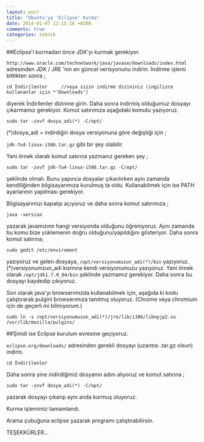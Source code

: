 ```yaml
---
layout: post
title: "Ubuntu'ya 'Eclipse' Kurma"
date: 2014-01-07 12:15:16 +0200
comments: true
categories: teknik
---
```


##Eclipse'i kurmadan önce JDK'yı  kurmak gerekiyor.

`http://www.oracle.com/technetwork/java/javase/downloads/index.html`
adresinden JDK / JRE 'nin en güncel verisyonunu indirin.
İndirme işlemi bittikten sonra ;

```
cd İndirilenler		//veya sizin indirme dizininiz (ingilizce kullananlar için *'Downloads') 
```

<!--more-->

diyerek İndirilenler dizinine girin. Daha sonra indirmiş olduğumuz dosyayı çıkarmamız gerekiyor. Komut satırımıza aşağıdaki komutu yazıyoruz.

```
sudo tar -zxvf dosya_adi(*) -C/opt/
```

(*)dosya_adi = indirdiğin dosya versiyonuna göre değiştiği için ;

`jdk-7u4-linux-i586.tar.gz` gibi bir şey olabilir.

Yani örnek olarak komut satırına yazmanız gereken şey ;

```
sudo tar -zxvf jdk-7u4-linux-i586.tar.gz -C/opt/
```

şeklinde olmalı. Bunu yapınca dosyalar çıkarılırken aynı zamanda kendiliğinden bilgisayarımıza kurulmuş ta oldu. Kullanabilmek için ise PATH ayarlarının yapılması gerekiyor.

Bilgisayarımızı kapatıp açıyoruz ve daha sonra komut satırımıza ;

```
java -version
```

yazarak javamızınn hangi versiyonda olduğunu öğreniyoruz. Aynı zamanda bu komu bize yüklemenin doğru olduğunu/yapıldığını gösteriyor. Daha sonra komut satırına;

```
sudo gedit /etc/enviroment
```

yazıyoruz ve gelen dosyaya, `/opt/versiyonumuzun_adi(*)/bin` yazıyoruz. (*)versiyonumzun_adi kısmına kendi versiyonumuzu yazıyoruz. Yani örnek olarak `/opt/jdk1.7.0_04/bin` şeklinde yazmamız gerekiyor. Daha sonra bu dosyayı kaydedip çıkıyoruz.

Son olarak java'yı browserımızda kullanabilmek için, aşağıda ki kodu çalıştırarak pulgini browserımıza tanıtmış oluyoruz. (Chrome veya chromium için de geçerli mi bilmiyorum.)

```
sudo ln -s /opt/versiyonumuzun_adi(*)/jre/lib/i386/libnpjp2.so /usr/lib/mozilla/pulgins/
```

##Şimdi ise Eclipse kurulum evresine geçiyoruz.

`eclipse.org/downloads/` adresinden gerekli dosyayı (uzantısı .tar.gz olsun) indirin.

```
cd İndirilenler
```

Daha sonra yine indirdiğimiz dosyanın adını alıyoruz ve komut satırına ;

```
sudo tar -zxvf dosya_adi(*) -C/opt/
```

yazarak dosyayı çıkarıp aynı anda kurmuş oluyoruz.

Kurma işlemimiz tamamlandı.

Arama çubuğuna eclipse yazarak programı çalıştırabilirsin.

TEŞEKKÜRLER...